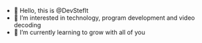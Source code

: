 - 👋 Hello, this is @DevStefIt
- 👀 I’m interested in technology, program development and video decoding
- 🌱 I’m currently learning to grow with all of you
